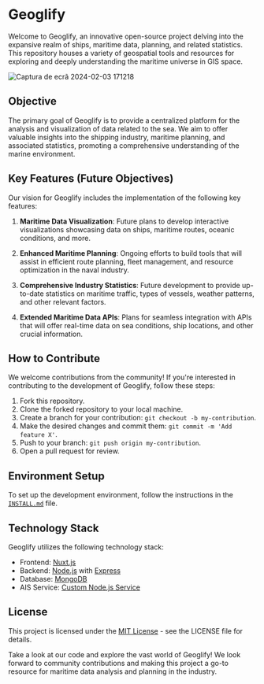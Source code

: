 # Geoglify

Welcome to Geoglify, an innovative open-source project delving into the expansive realm of ships, maritime data, planning, and related statistics. This repository houses a variety of geospatial tools and resources for exploring and deeply understanding the maritime universe in GIS space.

![Captura de ecrã 2024-02-03 171218](https://github.com/geoglify/geoglify/assets/4217810/a0fea097-cf8a-4281-b04f-e6e2f9e742a0)

## Objective

The primary goal of Geoglify is to provide a centralized platform for the analysis and visualization of data related to the sea. We aim to offer valuable insights into the shipping industry, maritime planning, and associated statistics, promoting a comprehensive understanding of the marine environment.

## Key Features (Future Objectives)

Our vision for Geoglify includes the implementation of the following key features:

1. **Maritime Data Visualization**: Future plans to develop interactive visualizations showcasing data on ships, maritime routes, oceanic conditions, and more.

2. **Enhanced Maritime Planning**: Ongoing efforts to build tools that will assist in efficient route planning, fleet management, and resource optimization in the naval industry.

3. **Comprehensive Industry Statistics**: Future development to provide up-to-date statistics on maritime traffic, types of vessels, weather patterns, and other relevant factors.

4. **Extended Maritime Data APIs**: Plans for seamless integration with APIs that will offer real-time data on sea conditions, ship locations, and other crucial information.

## How to Contribute

We welcome contributions from the community! If you're interested in contributing to the development of Geoglify, follow these steps:

1. Fork this repository.
2. Clone the forked repository to your local machine.
3. Create a branch for your contribution: `git checkout -b my-contribution`.
4. Make the desired changes and commit them: `git commit -m 'Add feature X'`.
5. Push to your branch: `git push origin my-contribution`.
6. Open a pull request for review.

## Environment Setup

To set up the development environment, follow the instructions in the [`INSTALL.md`](INSTALL.md) file.

## Technology Stack

Geoglify utilizes the following technology stack:

- Frontend: [Nuxt.js](https://nuxtjs.org/)
- Backend: [Node.js](https://nodejs.org/) with [Express](https://expressjs.com/)
- Database: [MongoDB](https://www.mongodb.com/)
- AIS Service: [Custom Node.js Service](https://aisstream.io/)

## License

This project is licensed under the [MIT License](LICENSE) - see the LICENSE file for details.

Take a look at our code and explore the vast world of Geoglify! We look forward to community contributions and making this project a go-to resource for maritime data analysis and planning in the industry.
